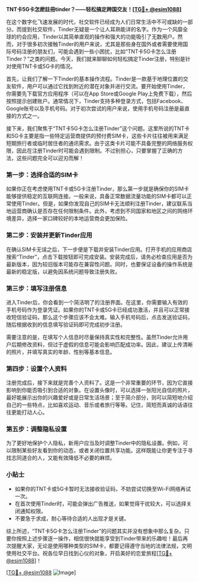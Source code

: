 **TNT卡5G卡怎麽註冊tinder？——轻松搞定跨国交友！[[TG💪+ @esim1088](https://t.me/s/esim1088)]**

在这个数字化飞速发展的时代，社交软件已经成为人们日常生活中不可或缺的一部分。而提到社交软件，Tinder无疑是一个让人耳熟能详的名字。作为一个风靡全球的约会应用，Tinder以其简单直观的操作和强大的功能吸引了无数用户。然而，对于很多初次接触Tinder的用户来说，尤其是那些身在国外或者需要使用国际号码注册的朋友们，可能会遇到一些小困扰，比如“TNT卡5G卡怎么注册Tinder？”之类的问题。今天，我们就来聊聊如何轻松搞定Tinder注册，特别是针对使用TNT卡或5G卡的情况。

首先，让我们了解一下Tinder的基本操作流程。Tinder是一款基于地理位置的交友软件，用户可以通过它找到附近的潜在对象并进行交流。要开始使用Tinder，你需要先下载官方应用程序（可以在App Store或Google Play上免费下载），然后按照提示创建账户。通常情况下，Tinder支持多种登录方式，包括Facebook、Google账号以及手机号码。对于初次尝试的用户来说，使用手机号码注册是最直接的方式之一。

接下来，我们聚焦于“TNT卡5G卡怎么注册Tinder”这个问题。这里所说的TNT卡和5G卡主要是指一些特定运营商提供的预付费SIM卡，这些卡片往往被用来满足短期旅行者或临时居住者的通讯需求。由于这类卡片可能不具备完整的网络服务权限，因此在注册Tinder时可能会遇到限制。不过别担心，只要掌握了正确的方法，这些问题完全可以迎刃而解！

### 第一步：选择合适的SIM卡

如果你正在考虑使用TNT卡或5G卡注册Tinder，那么第一步就是确保你的SIM卡能够提供稳定的互联网连接。一般来说，具备正常数据流量功能的SIM卡都可以正常使用Tinder。但是，如果你发现自己的SIM卡无法顺利注册Tinder，建议联系当地运营商确认是否存在任何限制条件。此外，考虑到不同国家和地区之间的网络环境差异，选择一家口碑较好的本地运营商会更加保险。

### 第二步：安装并更新Tinder应用

在确认SIM卡无误之后，下一步便是下载并安装Tinder应用。打开手机的应用商店搜索“Tinder”，点击下载按钮即可完成安装。安装完成后，请务必检查应用是否为最新版本，因为较旧版本可能存在兼容性问题。同时，也要保证设备的操作系统是最新的稳定版，以避免因系统问题导致注册失败。

### 第三步：填写注册信息

进入Tinder后，你会看到一个简洁明了的注册界面。在这里，你需要输入有效的手机号码作为登录凭证。如果你的TNT卡或5G卡已经成功激活，并且可以正常接收短信验证码，那么这个步骤应该不会太难。输入手机号码后，点击发送验证码，随后根据收到的信息填写验证码即可完成初步注册。

需要注意的是，在填写个人信息时尽量保持真实性和完整性。虽然Tinder允许用户后期修改资料，但过于虚假的信息可能会影响匹配成功率。因此，建议上传清晰的照片，并填写真实的年龄、性别等基本信息。

### 第四步：设置个人资料

注册完成后，接下来就是完善个人资料了。这是一个非常重要的环节，因为它直接影响到你能否吸引到合适的对象。在设置头像时，可以选择一张阳光自信的照片，最好能展示出你的兴趣爱好或是日常生活场景；至于简介部分，则可以简短地介绍自己的一些特点，比如喜欢运动、音乐或者旅行等等。记住，简短而真诚的话语往往更能打动人心。

### 第五步：调整隐私设置

为了更好地保护个人隐私，新用户应当及时调整Tinder中的隐私设置。例如，可以限制某些好友看到你的动态，或者关闭位置共享功能。这样既能让你更专注于寻找志同道合的人，又能有效降低不必要的麻烦。

### 小贴士

- 如果你的TNT卡或5G卡暂时无法接收验证码，不妨尝试切换至Wi-Fi网络再试一次。
- 在首次使用Tinder时，可能会弹出广告推送，如果觉得干扰较大，可以选择关闭通知权限。
- 不要急于求成，耐心等待合适的人出现才是关键。

综上所述，“TNT卡5G卡怎么注册Tinder”的问题其实并没有想象中那么复杂。只要你按照上述步骤逐一操作，相信很快就能享受到Tinder带来的乐趣啦！最后再次提醒大家，无论是使用哪种类型的SIM卡，都要记得遵守当地的法律法规，文明使用社交平台。祝各位早日找到心仪的对象，开启美好的恋爱旅程[[TG💪+ @esim1088](https://t.me/s/esim1088)]！

[[TG💪+ @esim1088](https://t.me/s/esim1088) ![Image](https://i.postimg.cc/4NQfJmqS/Snipaste-2025-05-13-00-14-12.png)]